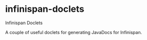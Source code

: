 # infinispan-doclets
Infinispan Doclets

A couple of useful doclets for generating JavaDocs for Infinispan.
